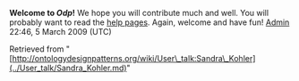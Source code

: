 __Welcome to _Odp_!__ We hope you will contribute much and well. 
You will probably want to read the [help pages](http://ontologydesignpatterns.org/wiki/Help:Contents "Help:Contents"). Again, welcome and have fun! [Admin](../User/ValentinaPresutti.md "User:ValentinaPresutti") 22:46, 5 March 2009 (UTC)





Retrieved from "[http://ontologydesignpatterns.org/wiki/User\_talk:Sandra\_Kohler](../User_talk/Sandra_Kohler.md)"